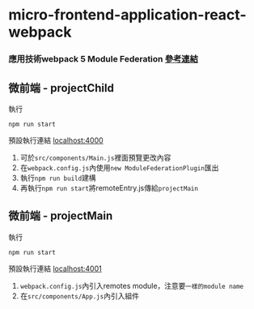 # micro-frontend-application-react-webpack

### 應用技術webpack 5 Module Federation [參考連結](https://webpack.docschina.org/concepts/module-federation/)

## 微前端 - projectChild

執行
```shell
npm run start
```
預設執行連結 [localhost:4000](http://localhost:4000)

1. 可於`src/components/Main.js`裡面預覽更改內容
2. 在`webpack.config.js`內使用`new ModuleFederationPlugin`匯出
3. 執行`npm run build`建構
4. 再執行`npm run start`將remoteEntry.js傳給`projectMain`

## 微前端 - projectMain

執行
```shell
npm run start
```
預設執行連結 [localhost:4001](http://localhost:4001)

1. `webpack.config.js`內引入remotes module，注意要`一樣的module name`
2. 在`src/components/App.js`內引入組件